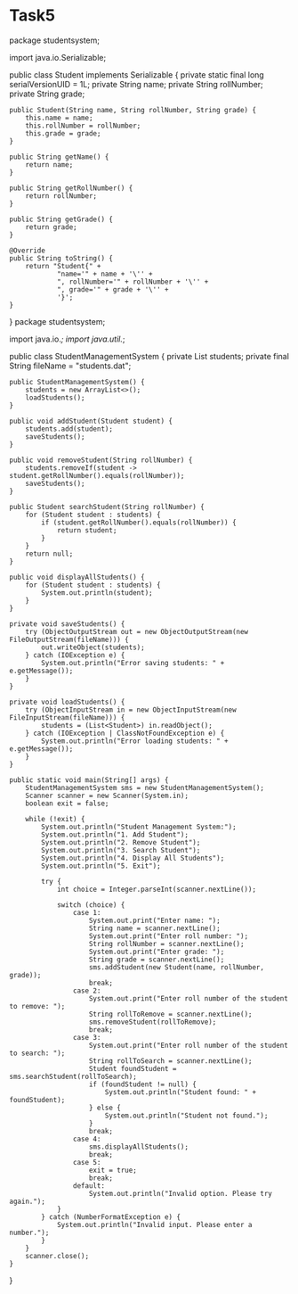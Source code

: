 # Task5
package studentsystem;

import java.io.Serializable;

public class Student implements Serializable {
    private static final long serialVersionUID = 1L;
    private String name;
    private String rollNumber;
    private String grade;

    public Student(String name, String rollNumber, String grade) {
        this.name = name;
        this.rollNumber = rollNumber;
        this.grade = grade;
    }

    public String getName() {
        return name;
    }

    public String getRollNumber() {
        return rollNumber;
    }

    public String getGrade() {
        return grade;
    }

    @Override
    public String toString() {
        return "Student{" +
                "name='" + name + '\'' +
                ", rollNumber='" + rollNumber + '\'' +
                ", grade='" + grade + '\'' +
                '}';
    }
}
package studentsystem;

import java.io.*;
import java.util.*;

public class StudentManagementSystem {
    private List<Student> students;
    private final String fileName = "students.dat";

    public StudentManagementSystem() {
        students = new ArrayList<>();
        loadStudents();
    }

    public void addStudent(Student student) {
        students.add(student);
        saveStudents();
    }

    public void removeStudent(String rollNumber) {
        students.removeIf(student -> student.getRollNumber().equals(rollNumber));
        saveStudents();
    }

    public Student searchStudent(String rollNumber) {
        for (Student student : students) {
            if (student.getRollNumber().equals(rollNumber)) {
                return student;
            }
        }
        return null;
    }

    public void displayAllStudents() {
        for (Student student : students) {
            System.out.println(student);
        }
    }

    private void saveStudents() {
        try (ObjectOutputStream out = new ObjectOutputStream(new FileOutputStream(fileName))) {
            out.writeObject(students);
        } catch (IOException e) {
            System.out.println("Error saving students: " + e.getMessage());
        }
    }

    private void loadStudents() {
        try (ObjectInputStream in = new ObjectInputStream(new FileInputStream(fileName))) {
            students = (List<Student>) in.readObject();
        } catch (IOException | ClassNotFoundException e) {
            System.out.println("Error loading students: " + e.getMessage());
        }
    }

    public static void main(String[] args) {
        StudentManagementSystem sms = new StudentManagementSystem();
        Scanner scanner = new Scanner(System.in);
        boolean exit = false;

        while (!exit) {
            System.out.println("Student Management System:");
            System.out.println("1. Add Student");
            System.out.println("2. Remove Student");
            System.out.println("3. Search Student");
            System.out.println("4. Display All Students");
            System.out.println("5. Exit");

            try {
                int choice = Integer.parseInt(scanner.nextLine());

                switch (choice) {
                    case 1:
                        System.out.print("Enter name: ");
                        String name = scanner.nextLine();
                        System.out.print("Enter roll number: ");
                        String rollNumber = scanner.nextLine();
                        System.out.print("Enter grade: ");
                        String grade = scanner.nextLine();
                        sms.addStudent(new Student(name, rollNumber, grade));
                        break;
                    case 2:
                        System.out.print("Enter roll number of the student to remove: ");
                        String rollToRemove = scanner.nextLine();
                        sms.removeStudent(rollToRemove);
                        break;
                    case 3:
                        System.out.print("Enter roll number of the student to search: ");
                        String rollToSearch = scanner.nextLine();
                        Student foundStudent = sms.searchStudent(rollToSearch);
                        if (foundStudent != null) {
                            System.out.println("Student found: " + foundStudent);
                        } else {
                            System.out.println("Student not found.");
                        }
                        break;
                    case 4:
                        sms.displayAllStudents();
                        break;
                    case 5:
                        exit = true;
                        break;
                    default:
                        System.out.println("Invalid option. Please try again.");
                }
            } catch (NumberFormatException e) {
                System.out.println("Invalid input. Please enter a number.");
            }
        }
        scanner.close();
    }
}
